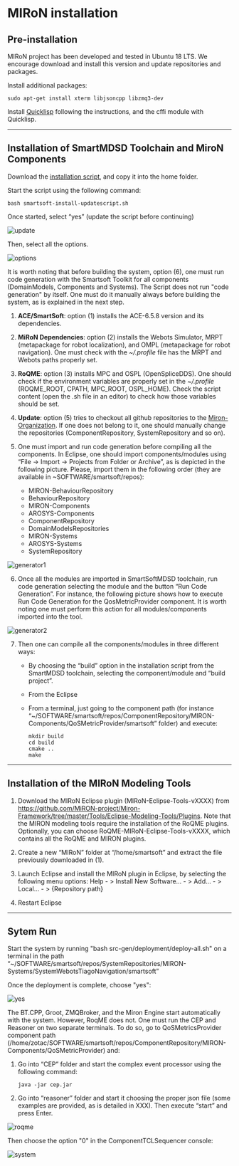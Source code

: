 # MIRoN installation

## Pre-installation

MIRoN project has been developed and tested in Ubuntu 18 LTS. We encourage download and install this version and update repositories and packages.

Install additional packages: 

```
sudo apt-get install xterm libjsoncpp libzmq3-dev
```

Install [Quicklisp](https://www.quicklisp.org/beta/) following the instructions, and the cffi module with Quicklisp.

---
## Installation of SmartMDSD Toolchain and MiroN Components


Download the [installation script](https://github.com/MiRON-project/UtilityRepository/blob/master/smartsoft-install-updatescript.sh), and copy it into the home folder.

Start the script using the following command:

```
bash smartsoft-install-updatescript.sh 
```

Once started, select “yes” (update the script before continuing) 

![update](images/update.png "Update Menu")

Then, select all the options. 

![options](images/options.png "Options Menu")

It is worth noting that before building the system, option (6), one must run code generation with the Smartsoft Toolkit for all components (DomainModels, Components and Systems). The Script does not run "code generation" by itself. One must do it manually always before building the system, as is explained in the next step.


1. **ACE/SmartSoft**: option (1) installs the ACE-6.5.8 version and its dependencies.
2. **MiRoN Dependencies**: option (2) installs the Webots Simulator, MRPT (metapackage for robot localization), and OMPL (metapackage for robot navigation). One must check with the _~/.profile_ file has the MRPT and Webots paths properly set.
3. **RoQME**: option (3) installs MPC and OSPL (OpenSpliceDDS). One should check if the environment variables are properly set in the _~/.profile_ (ROQME_ROOT, CPATH, MPC_ROOT, OSPL_HOME). Check the script content (open the .sh file in an editor) to check how those variables should be set.
4. **Update**: option (5) tries to checkout all github repositories to the [Miron-Organization](https://github.com/MiRON-project). If one does not belong to it, one should manually change the repositories (ComponentRepository, SystemRepository and so on).
5. One must import and run code generation before compiling all the components. In Eclipse, one should import components/modules using “File -> Import -> Projects from Folder or Archive”, as is depicted in the following picture. Please,  import them in the following order (they are available in ~SOFTWARE/smartsoft/repos):

   * MIRON-BehaviourRepository
   * BehaviourRepository
   * MIRON-Components
   * AROSYS-Components
   * ComponentRepository
   * DomainModelsRepositories
   * MIRON-Systems
   * AROSYS-Systems
   * SystemRepository

![generator1](images/generator1.png "Import Repositories")

6. Once all the modules are imported in SmartSoftMDSD toolchain, run code generation selecting the module and the button “Run Code Generation”. For instance, the following picture shows how to execute Run Code Generation for the QosMetricProvider component. It is worth noting one must perform this action for all modules/components imported into the tool. 

![generator2](images/generator2.png "Code Generator")

7. Then one can compile all the components/modules in three different ways:
    * By choosing the “build” option in the installation script from the SmartMDSD toolchain, selecting the component/module and “build project”.
    * From the Eclipse
    * From a terminal, just going to the component path (for instance “~/SOFTWARE/smartsoft/repos/ComponentRepository/MIRON-Components/QoSMetricProvider/smartsoft” folder) and execute:

      ```
      mkdir build
      cd build
      cmake ..
      make
      ```

---
## Installation of the MIRoN Modeling Tools

1. Download the MIRoN Eclipse plugin (MIRoN-Eclipse-Tools-vXXXX) from
https://github.com/MiRON-project/Miron-Framework/tree/master/Tools/Eclipse-Modeling-Tools/Plugins. Note that the MIRON modeling tools require the installation of the RoQME plugins. Optionally, you can choose RoQME-MIRoN-Eclipse-Tools-vXXXX, which contains all the RoQME and MIRON plugins.

2. Create a new “MIRoN” folder at “/home/smartsoft” and extract the file previously downloaded in (1).

3. Launch Eclipse and install the MIRoN plugin in Eclipse, by selecting the following menu options:
Help - > Install New Software… - > Add… - > Local… - > {Repository path}

4. Restart Eclipse 

---
## Sytem Run

Start the system by running "bash src-gen/deployment/deploy-all.sh" on a terminal in the path “~/SOFTWARE/smartsoft/repos/SystemRepositories/MIRON-Systems/SystemWebotsTiagoNavigation/smartsoft”

Once the deployment is complete, choose "yes":

![yes](images/yes.png "Start System")
    
The BT.CPP, Groot, ZMQBroker, and the Miron Engine start automatically with the system. However, RoqME does not. One must run the CEP and Reasoner on two separate terminals. To do so, go to QoSMetricsProvider component path (/home/zotac/SOFTWARE/smartsoft/repos/ComponentRepository/MIRON-Components/QoSMetricProvider) and:

1. Go into “CEP” folder and start the complex event processor using the following command:
   ```
   java -jar cep.jar 
   ```
2. Go into “reasoner” folder and start it choosing the proper json file (some examples are provided, as is detailed  in XXX). Then execute “start” and press Enter.

![roqme](images/roqme.png "Start Roqme")

Then choose the option "0" in the ComponentTCLSequencer console:

![system](images/system.png "Start System 2")

